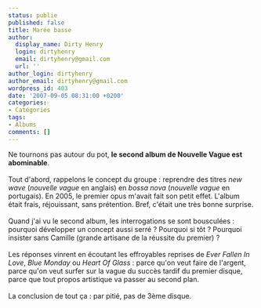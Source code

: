 ```yaml
---
status: publie
published: false
title: Marée basse
author:
  display_name: Dirty Henry
  login: dirtyhenry
  email: dirtyhenry@gmail.com
  url: ''
author_login: dirtyhenry
author_email: dirtyhenry@gmail.com
wordpress_id: 403
date: '2007-09-05 08:31:00 +0200'
categories:
- Catégories
tags:
- Albums
comments: []
---
```

Ne tournons pas autour du pot, <span style="font-weight:bold;">le second album de Nouvelle Vague est abominable</span>.<br /><br />Tout d'abord, rappelons le concept du groupe : reprendre des titres <span style="font-style:italic;">new wave</span> (<span style="font-style:italic;">nouvelle vague</span> en anglais) en <span style="font-style:italic;">bossa nova</span> (<span style="font-style:italic;">nouvelle vague</span> en portugais). En 2005, le premier opus m'avait fait son petit effet. L'album était frais, réjouissant, sans prétention. Bref, c'était une très bonne surprise.<br /><br />Quand j'ai vu le second album, les interrogations se sont bousculées : pourquoi développer un concept aussi serré ? Pourquoi si tôt ? Pourquoi insister sans Camille (grande artisane de la réussite du premier) ?<br /><br />Les réponses vinrent en écoutant les effroyables reprises de <span style="font-style:italic;">Ever Fallen In Love</span>, <span style="font-style:italic;">Blue Monday</span> ou <span style="font-style:italic;">Heart Of Glass</span> : parce qu'on veut faire de l'argent, parce qu'on veut surfer sur la vague du succès tardif du premier disque, parce que tout propos artistique va passer au second plan.<br /><br />La conclusion de tout ça : par pitié, pas de 3ème disque.
